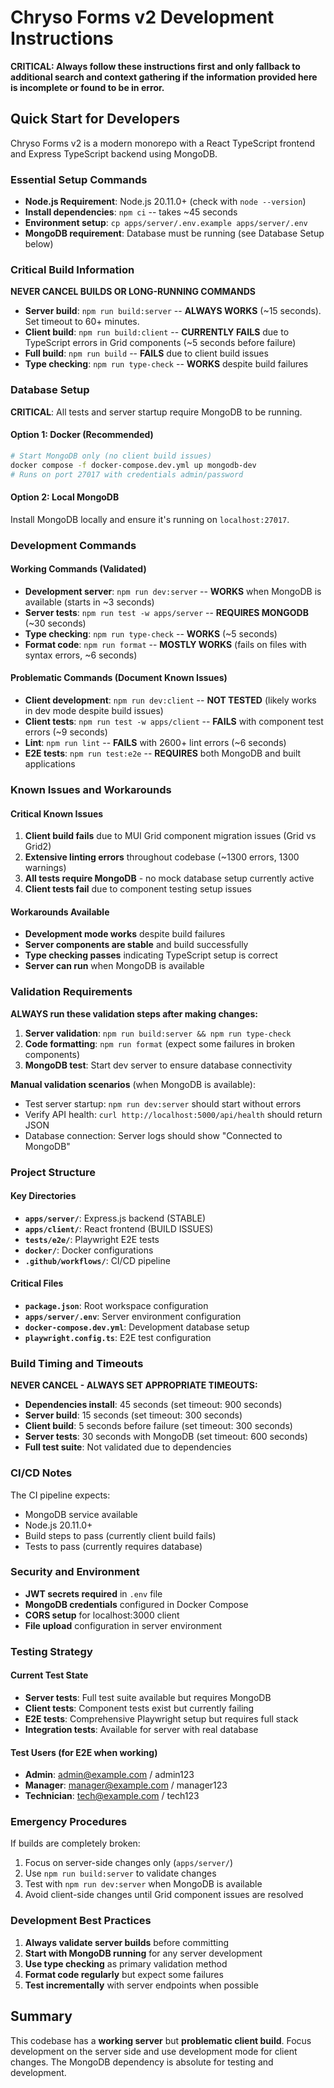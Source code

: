 # Chryso Forms v2 Development Instructions

**CRITICAL: Always follow these instructions first and only fallback to additional search and context gathering if the information provided here is incomplete or found to be in error.**

## Quick Start for Developers

Chryso Forms v2 is a modern monorepo with a React TypeScript frontend and Express TypeScript backend using MongoDB.

### Essential Setup Commands

- **Node.js Requirement**: Node.js 20.11.0+ (check with `node --version`)
- **Install dependencies**: `npm ci` -- takes ~45 seconds
- **Environment setup**: `cp apps/server/.env.example apps/server/.env`
- **MongoDB requirement**: Database must be running (see Database Setup below)

### Critical Build Information

**NEVER CANCEL BUILDS OR LONG-RUNNING COMMANDS**

- **Server build**: `npm run build:server` -- **ALWAYS WORKS** (~15 seconds). Set timeout to 60+ minutes.
- **Client build**: `npm run build:client` -- **CURRENTLY FAILS** due to TypeScript errors in Grid components (~5 seconds before failure)
- **Full build**: `npm run build` -- **FAILS** due to client build issues
- **Type checking**: `npm run type-check` -- **WORKS** despite build failures

### Database Setup

**CRITICAL**: All tests and server startup require MongoDB to be running.

#### Option 1: Docker (Recommended)
```bash
# Start MongoDB only (no client build issues)
docker compose -f docker-compose.dev.yml up mongodb-dev
# Runs on port 27017 with credentials admin/password
```

#### Option 2: Local MongoDB
Install MongoDB locally and ensure it's running on `localhost:27017`.

### Development Commands

#### Working Commands (Validated)
- **Development server**: `npm run dev:server` -- **WORKS** when MongoDB is available (starts in ~3 seconds)
- **Server tests**: `npm run test -w apps/server` -- **REQUIRES MONGODB** (~30 seconds)
- **Type checking**: `npm run type-check` -- **WORKS** (~5 seconds)
- **Format code**: `npm run format` -- **MOSTLY WORKS** (fails on files with syntax errors, ~6 seconds)

#### Problematic Commands (Document Known Issues)
- **Client development**: `npm run dev:client` -- **NOT TESTED** (likely works in dev mode despite build issues)
- **Client tests**: `npm run test -w apps/client` -- **FAILS** with component test errors (~9 seconds)
- **Lint**: `npm run lint` -- **FAILS** with 2600+ lint errors (~6 seconds)
- **E2E tests**: `npm run test:e2e` -- **REQUIRES** both MongoDB and built applications

### Known Issues and Workarounds

#### Critical Known Issues
1. **Client build fails** due to MUI Grid component migration issues (Grid vs Grid2)
2. **Extensive linting errors** throughout codebase (~1300 errors, 1300 warnings)
3. **All tests require MongoDB** - no mock database setup currently active
4. **Client tests fail** due to component testing setup issues

#### Workarounds Available
- **Development mode works** despite build failures
- **Server components are stable** and build successfully
- **Type checking passes** indicating TypeScript setup is correct
- **Server can run** when MongoDB is available

### Validation Requirements

**ALWAYS run these validation steps after making changes:**

1. **Server validation**: `npm run build:server && npm run type-check`
2. **Code formatting**: `npm run format` (expect some failures in broken components)
3. **MongoDB test**: Start dev server to ensure database connectivity

**Manual validation scenarios** (when MongoDB is available):
- Test server startup: `npm run dev:server` should start without errors
- Verify API health: `curl http://localhost:5000/api/health` should return JSON
- Database connection: Server logs should show "Connected to MongoDB"

### Project Structure

#### Key Directories
- **`apps/server/`**: Express.js backend (STABLE)
- **`apps/client/`**: React frontend (BUILD ISSUES)
- **`tests/e2e/`**: Playwright E2E tests
- **`docker/`**: Docker configurations
- **`.github/workflows/`**: CI/CD pipeline

#### Critical Files
- **`package.json`**: Root workspace configuration
- **`apps/server/.env`**: Server environment configuration
- **`docker-compose.dev.yml`**: Development database setup
- **`playwright.config.ts`**: E2E test configuration

### Build Timing and Timeouts

**NEVER CANCEL - ALWAYS SET APPROPRIATE TIMEOUTS:**

- **Dependencies install**: 45 seconds (set timeout: 900 seconds)
- **Server build**: 15 seconds (set timeout: 300 seconds)
- **Client build**: 5 seconds before failure (set timeout: 300 seconds)
- **Server tests**: 30 seconds with MongoDB (set timeout: 600 seconds)
- **Full test suite**: Not validated due to dependencies

### CI/CD Notes

The CI pipeline expects:
- MongoDB service available
- Node.js 20.11.0+
- Build steps to pass (currently client build fails)
- Tests to pass (currently requires database)

### Security and Environment

- **JWT secrets required** in `.env` file
- **MongoDB credentials** configured in Docker Compose
- **CORS setup** for localhost:3000 client
- **File upload** configuration in server environment

### Testing Strategy

#### Current Test State
- **Server tests**: Full test suite available but requires MongoDB
- **Client tests**: Component tests exist but currently failing
- **E2E tests**: Comprehensive Playwright setup but requires full stack
- **Integration tests**: Available for server with real database

#### Test Users (for E2E when working)
- **Admin**: admin@example.com / admin123
- **Manager**: manager@example.com / manager123
- **Technician**: tech@example.com / tech123

### Emergency Procedures

If builds are completely broken:
1. Focus on server-side changes only (`apps/server/`)
2. Use `npm run build:server` to validate changes
3. Test with `npm run dev:server` when MongoDB is available
4. Avoid client-side changes until Grid component issues are resolved

### Development Best Practices

1. **Always validate server builds** before committing
2. **Start with MongoDB running** for any server development
3. **Use type checking** as primary validation method
4. **Format code regularly** but expect some failures
5. **Test incrementally** with server endpoints when possible

## Summary

This codebase has a **working server** but **problematic client build**. Focus development on the server side and use development mode for client changes. The MongoDB dependency is absolute for testing and development.